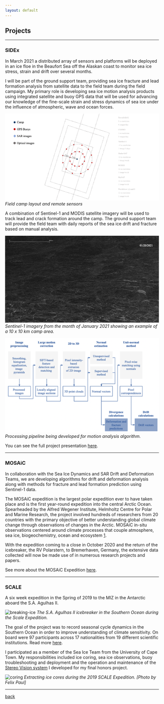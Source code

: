 ```yaml
---
layout: default
---
```


## Projects

* * *

### SIDEx

In March 2021 a distributed array of sensors and platforms will be deployed in an ice floe in the Beaufort Sea off the Alaskan coast to monitor sea ice stress, strain and drift over several months.

I will be part of the ground support team, providing sea ice fracture and lead formation analysis from satellite data to the field team during the field campaign.  My primary role is developing sea ice motion analysis products using integrated satellite and buoy GPS data that will be used for advancing our knowledge of the fine-scale strain and stress dynamics of sea ice under the influence of atmospheric, wave and ocean forces.


![sidex-camp](./assets/img/sidex-camp.gif)
_Field camp layout and remote sensors_


A combination of Sentinel-1 and MODIS satellite imagery will be used to track lead and crack formation around the camp. The ground support team will provide the field team with daily reports of the sea ice drift and fracture based on manual analysis.


![sentinel-1](./assets/img/sentinel-1.gif)
_Sentinel-1 imagery from the month of January 2021 showing an example of a 10 x 10 km camp area._


![pipeline](./assets/img/pipeline.png)
_Processing pipeline being developed for motion analysis algorithm._


You can see the full project presentation [here](./Projects.pdf).

* * *

### MOSAiC

In collaboration with the Sea Ice Dynamics and SAR Drift and Deformation Teams, we are developing algorithms for drift and deformation analysis along with methods for fracture and lead formation prediction using Sentinel-1 data. 

The MOSAiC expedition is the largest polar expedition ever to have taken place and is the first year-round expedition into the central Arctic Ocean. Spearheaded by the Alfred Wegener Institute, Helmholtz Centre for Polar and Marine Research, the project involved hundreds of researchers from 20 countries with the primary objective of better understanding global climate change through observations of changes in the Arctic. MOSAiC in-situ observations centered around climate processes that couple atmosphere, sea ice, biogeochemistry, ocean and ecosystem [1](https://mosaic-expedition.org/).

With the expedition coming to a close in October 2020 and the return of the icebreaker, the RV Polarstern, to Bremerhaven, Germany, the extensive data collected will now be made use of in numerous research projects and papers.


See more about the MOSAiC Expedition [here](https://mosaic-expedition.org/).

* * *

### SCALE

A six week expedition in the Spring of 2019 to the MIZ in the Antarctic aboard the S.A. Agulhas II. 

![breaking-ice](./assets/img/breaking-ice.gif)
_The S.A. Agulhas II icebreaker in the Southern Ocean during the Scale Expedition._

The goal of the project was to record seasonal cycle dynamics in the Southern Ocean in order to improve understanding of climate sensitivity. On board were 97 participants across 17 nationalities from 19 different scientific institutions. Read more [here](https://www.sanap.ac.za/spring-cruise-2019-onboard-the-s-a-agulhas-ii).

I participated as a member of the Sea Ice Team from the University of Cape Town. My responsibilities included ice coring, sea ice observations, buoy troubleshooting and deployment and the operation and maintenance of the [Stereo Vision system](./thesis.pdf) I developed for my final honors project.

![coring](./assets/img/coring.JPG)
_Extracting ice cores during the 2019 SCALE Expedition. [Photo by Felix Paul]_

* * *

[back](./)
